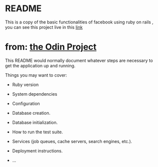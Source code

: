 # README

This is a copy of the basic functionalities of facebook using ruby on rails , you can see this project
live in this [link](https://ruby-facebook.herokuapp.com/)

# from: [the Odin Project](https://www.theodinproject.com/dashboard)


This README would normally document whatever steps are necessary to get the
application up and running.

Things you may want to cover:

* Ruby version

* System dependencies

* Configuration

* Database creation.

* Database initialization.

* How to run the test suite.

* Services (job queues, cache servers, search engines, etc.).

* Deployment instructions.

* ...
